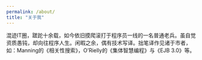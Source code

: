 ```yaml
---
permalink: /about/
title: "关于我"
---
```

混迹IT圈，蹉跎十余载，如今依旧摸爬滚打于程序员一线的一名普通老兵。虽自觉资质愚钝，却向往程序人生。闲暇之余，偶有技术写译。拙笔译作见诸于市者，如：Manning的《相关性搜索》，O’Rielly的《集体智慧编程》与《EJB 3.0》等。